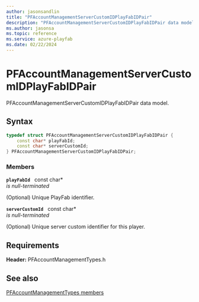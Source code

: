 ```yaml
---
author: jasonsandlin
title: "PFAccountManagementServerCustomIDPlayFabIDPair"
description: "PFAccountManagementServerCustomIDPlayFabIDPair data model."
ms.author: jasonsa
ms.topic: reference
ms.service: azure-playfab
ms.date: 02/22/2024
---
```


# PFAccountManagementServerCustomIDPlayFabIDPair  

PFAccountManagementServerCustomIDPlayFabIDPair data model.  

## Syntax  
  
```cpp
typedef struct PFAccountManagementServerCustomIDPlayFabIDPair {  
    const char* playFabId;  
    const char* serverCustomId;  
} PFAccountManagementServerCustomIDPlayFabIDPair;  
```
  
### Members  
  
**`playFabId`** &nbsp; const char*  
*is null-terminated*  
  
(Optional) Unique PlayFab identifier.
  
**`serverCustomId`** &nbsp; const char*  
*is null-terminated*  
  
(Optional) Unique server custom identifier for this player.
  
  
## Requirements  
  
**Header:** PFAccountManagementTypes.h
  
## See also  
[PFAccountManagementTypes members](../pfaccountmanagementtypes_members.md)  

  
  
